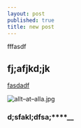 ```yaml
---
layout: post
published: true
title: new post
---
```


fffasdf

## fj;afjkd;jk

[fasdadf](www.freelyassociating.org)

![allt–at–alla.jpg]({{site.baseurl}}/img/allt%E2%80%93at%E2%80%93alla.jpg)


### d;sfakl;dfsa;****__